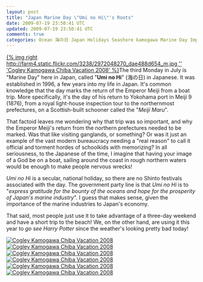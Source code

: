 ```yaml
---           
layout: post
title: "Japan Marine Day \"Umi no Hi\"'s Roots"
date: 2009-07-19 23:50:41 UTC
updated: 2009-07-19 23:50:41 UTC
comments: true
categories: Ocean 海の日 Japan Holidays Seashore kamogawa Marine Day Imperial Beach Umi no Hi Emperor Meiji
---
```

 

[{% img right http://farm4.static.flickr.com/3238/2972048270_dae488d654_m.jpg '' 'Cogley Kamogawa Chiba Vacation 2008' %}](http://www.flickr.com/photos/81796435@N00/2972048270 "View 'Cogley Kamogawa Chiba Vacation 2008' on Flickr.com")The third Monday in July is "Marine Day" here in Japan, called "**Umi no Hi**" (海の日) in Japanese. It was established in 1996, a few years into my life in Japan. It's common knowledge that the day marks the return of the Emperor Meiji from a boat trip. More specifically, it's the day of his return to Yokohama port in Meiji 9 (1876), from a royal light-house inspection tour to the northernmost prefectures, on a Scottish-built schooner called the "_Meiji Maru_". 


That factoid leaves me wondering why that trip was so important, and why the Emperor Meiji's return from the northern prefectures needed to be marked. Was that like visiting ganglands, or something? Or was it just an example of the vast modern bureaucracy needing a "real reason" to call it official and torment hordes of schoolkids with memorizing? In all seriousness, to the Japanese of the time, I imagine that having your image of a God be on a boat, sailing around the coast in rough northern waters would be enough to make people nervous wrecks!


_Umi no Hi_ is a secular, national holiday, so there are no Shinto festivals associated with the day. The government party line is that _Umi no Hi_ is to "_express gratitude for the bounty of the oceans and hope for the prosperity of Japan's marine industry_". I guess that makes sense, given the importance of the marine industries to Japan's economy. 


That said, most people just use it to take advantage of a three-day weekend and have a short trip to the beach! We, on the other hand, are using it this year to _go see Harry Potter_ since the weather's looking pretty bad today! 


[![Cogley Kamogawa Chiba Vacation 2008](http://farm4.static.flickr.com/3201/2972082804_a34afec702_s.jpg)](http://www.flickr.com/photos/81796435@N00/2972082804 "View 'Cogley Kamogawa Chiba Vacation 2008' on Flickr.com")[![Cogley Kamogawa Chiba Vacation 2008](http://farm4.static.flickr.com/3158/2971238811_b4b145a88c_s.jpg)](http://www.flickr.com/photos/81796435@N00/2971238811 "View 'Cogley Kamogawa Chiba Vacation 2008' on Flickr.com")[![Cogley Kamogawa Chiba Vacation 2008](http://farm4.static.flickr.com/3279/2972079808_9a5b4e6f57_s.jpg)](http://www.flickr.com/photos/81796435@N00/2972079808 "View 'Cogley Kamogawa Chiba Vacation 2008' on Flickr.com")[![Cogley Kamogawa Chiba Vacation 2008](http://farm4.static.flickr.com/3212/2972076726_fa9e307595_s.jpg)](http://www.flickr.com/photos/81796435@N00/2972076726 "View 'Cogley Kamogawa Chiba Vacation 2008' on Flickr.com")[![Cogley Kamogawa Chiba Vacation 2008](http://farm4.static.flickr.com/3006/2972074830_cdd0d35a09_s.jpg)](http://www.flickr.com/photos/81796435@N00/2972074830 "View 'Cogley Kamogawa Chiba Vacation 2008' on Flickr.com")[![Cogley Kamogawa Chiba Vacation 2008](http://farm4.static.flickr.com/3044/2972072148_6e64441fb2_s.jpg)](http://www.flickr.com/photos/81796435@N00/2972072148 "View 'Cogley Kamogawa Chiba Vacation 2008' on Flickr.com")

